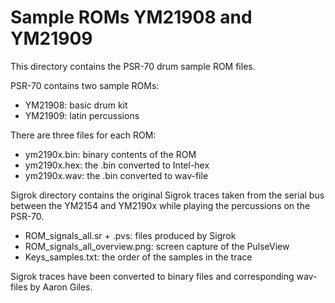 # Sample ROMs YM21908 and YM21909

This directory contains the PSR-70 drum sample ROM files. 

PSR-70 contains two sample ROMs:
- YM21908: basic drum kit
- YM21909: latin percussions

There are three files for each ROM:
- ym2190x.bin: binary contents of the ROM
- ym2190x.hex: the .bin converted to Intel-hex
- ym2190x.wav: the .bin converted to wav-file

Sigrok directory contains the original Sigrok traces taken from the serial bus between the YM2154 and YM2190x while playing the percussions on the PSR-70.
- ROM_signals_all.sr + .pvs: files produced by Sigrok
- ROM_signals_all_overview.png: screen capture of the PulseView
- Keys_samples.txt: the order of the samples in the trace

Sigrok traces have been converted to binary files and corresponding wav-files by Aaron Giles. 

